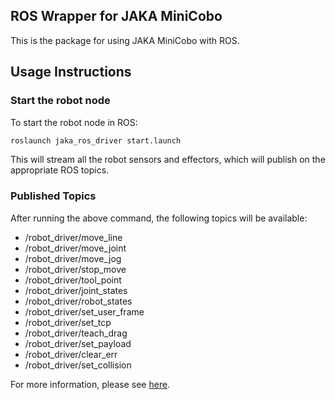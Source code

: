 ## ROS Wrapper for JAKA MiniCobo

This is the package for using JAKA MiniCobo with ROS.

## Usage Instructions

### Start the robot node

To start the robot node in ROS:
```bash
roslaunch jaka_ros_driver start.launch
```
This will stream all the robot sensors and effectors, which will publish on the appropriate ROS topics.

### Published Topics

After running the above command, the following topics will be available:

- /robot_driver/move_line
- /robot_driver/move_joint
- /robot_driver/move_jog
- /robot_driver/stop_move
- /robot_driver/tool_point
- /robot_driver/joint_states
- /robot_driver/robot_states
- /robot_driver/set_user_frame
- /robot_driver/set_tcp
- /robot_driver/teach_drag
- /robot_driver/set_payload
- /robot_driver/clear_err
- /robot_driver/set_collision

For more information, please see [here](https://github.com/HenryWJL/RGB-D_Camera_Based_Robotic_Grasping_Project/blob/main/Doc/jaka_driver_interface.pdf).
